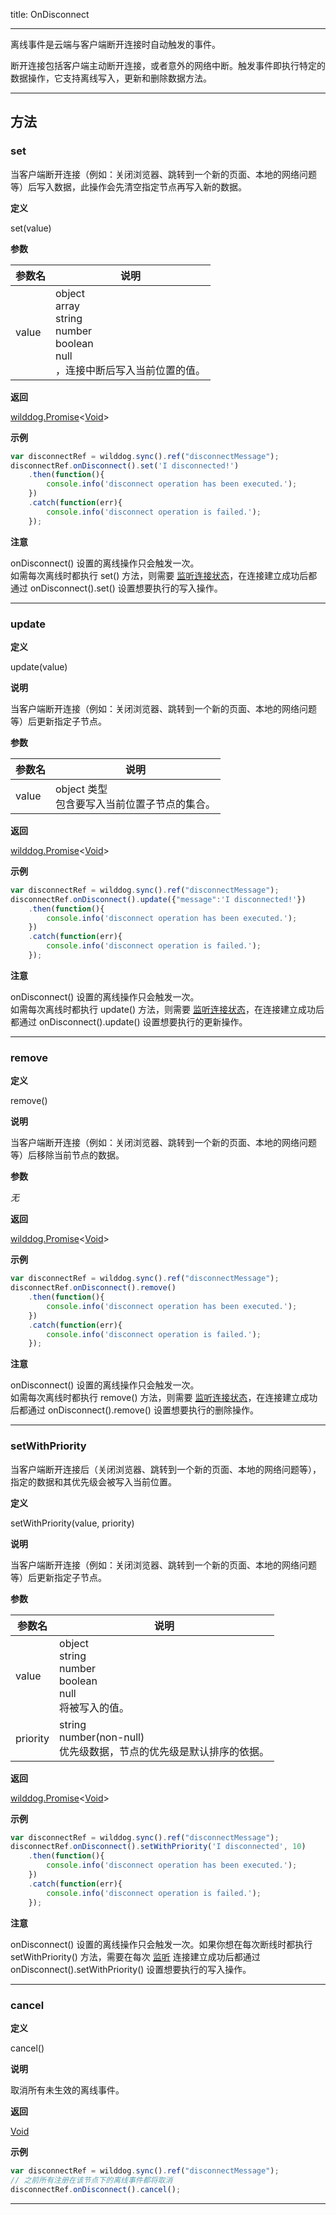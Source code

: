 
title: OnDisconnect

---

离线事件是云端与客户端断开连接时自动触发的事件。

断开连接包括客户端主动断开连接，或者意外的网络中断。触发事件即执行特定的数据操作，它支持离线写入，更新和删除数据方法。

---

## 方法

### set

当客户端断开连接（例如：关闭浏览器、跳转到一个新的页面、本地的网络问题等）后写入数据，此操作会先清空指定节点再写入新的数据。

**定义**

set(value)

**参数**

| 参数名   | 说明                |
| ----- | ----------------- |
| value | object<br>array<br>string<br>number<br>boolean<br>null<br>，连接中断后写入当前位置的值。 |

**返回**

[wilddog.Promise](/api/sync/web/api.html#wilddog-Promise)<[Void](/api/sync/web/Void.html)>

**示例**

```js
var disconnectRef = wilddog.sync().ref("disconnectMessage");
disconnectRef.onDisconnect().set('I disconnected!')
    .then(function(){
        console.info('disconnect operation has been executed.');
    })
    .catch(function(err){
        console.info('disconnect operation is failed.');
    });
```

**注意**

onDisconnect() 设置的离线操作只会触发一次。<br>
如需每次离线时都执行 set() 方法，则需要 [监听连接状态](../../../guide/sync/web/offline-capabilities.html#监听连接状态)，在连接建立成功后都通过 onDisconnect().set() 设置想要执行的写入操作。<br/>

----

### update

**定义**

update(value)

**说明**

当客户端断开连接（例如：关闭浏览器、跳转到一个新的页面、本地的网络问题等）后更新指定子节点。

**参数**

| 参数名   | 说明               |
| ----- | ---------------- |
| value | object 类型<br>包含要写入当前位置子节点的集合。 |

**返回**

[wilddog.Promise](/api/sync/web/api.html#wilddog-Promise)<[Void](/api/sync/web/Void.html)>

**示例**

```js
var disconnectRef = wilddog.sync().ref("disconnectMessage");
disconnectRef.onDisconnect().update({"message":'I disconnected!'})
    .then(function(){
        console.info('disconnect operation has been executed.');
    })
    .catch(function(err){
        console.info('disconnect operation is failed.');
    });
```

**注意**

onDisconnect() 设置的离线操作只会触发一次。<br>
如需每次离线时都执行 update() 方法，则需要 [监听连接状态](../../../guide/sync/web/offline-capabilities.html#监听连接状态)，在连接建立成功后都通过 onDisconnect().update() 设置想要执行的更新操作。<br/>

----

### remove

**定义**

remove()

**说明**

当客户端断开连接（例如：关闭浏览器、跳转到一个新的页面、本地的网络问题等）后移除当前节点的数据。

**参数**

_无_

**返回**

[wilddog.Promise](/api/sync/web/api.html#wilddog-Promise)<[Void](/api/sync/web/Void.html)>

**示例**

```js
var disconnectRef = wilddog.sync().ref("disconnectMessage");
disconnectRef.onDisconnect().remove()
    .then(function(){
        console.info('disconnect operation has been executed.');
    })
    .catch(function(err){
        console.info('disconnect operation is failed.');
    });
```

**注意**

onDisconnect() 设置的离线操作只会触发一次。<br>
如需每次离线时都执行 remove() 方法，则需要 [监听连接状态](../../../guide/sync/web/offline-capabilities.html#监听连接状态)，在连接建立成功后都通过 onDisconnect().remove() 设置想要执行的删除操作。<br/>

----

### setWithPriority

当客户端断开连接后（关闭浏览器、跳转到一个新的页面、本地的网络问题等），指定的数据和其优先级会被写入当前位置。

**定义**

setWithPriority(value, priority)

**说明**

当客户端断开连接（例如：关闭浏览器、跳转到一个新的页面、本地的网络问题等）后更新指定子节点。

**参数**

| 参数名      | 说明                    |
| -------- | --------------------- |
| value    |  object<br>string<br>number<br>boolean<br>null<br>将被写入的值。               |
| priority |  string<br>number(non-null)<br>优先级数据，节点的优先级是默认排序的依据。 |

**返回**

[wilddog.Promise](/api/sync/web/Promise.html)<[Void](/api/sync/web/Void.html)>

**示例**

```js
var disconnectRef = wilddog.sync().ref("disconnectMessage");
disconnectRef.onDisconnect().setWithPriority('I disconnected', 10)
    .then(function(){
        console.info('disconnect operation has been executed.');
    })
    .catch(function(err){
        console.info('disconnect operation is failed.');
    });
```

**注意**

onDisconnect() 设置的离线操作只会触发一次。如果你想在每次断线时都执行 setWithPriority() 方法，需要在每次 [监听](../../../guide/sync/web/offline-capabilities.html#监听连接状态) 连接建立成功后都通过 onDisconnect().setWithPriority() 设置想要执行的写入操作。<br/>

----

### cancel

**定义**

cancel()

**说明**

取消所有未生效的离线事件。

**返回**

[Void](/api/sync/web/Void.html)

**示例**

```js
var disconnectRef = wilddog.sync().ref("disconnectMessage");
// 之前所有注册在该节点下的离线事件都将取消
disconnectRef.onDisconnect().cancel();
```

---
